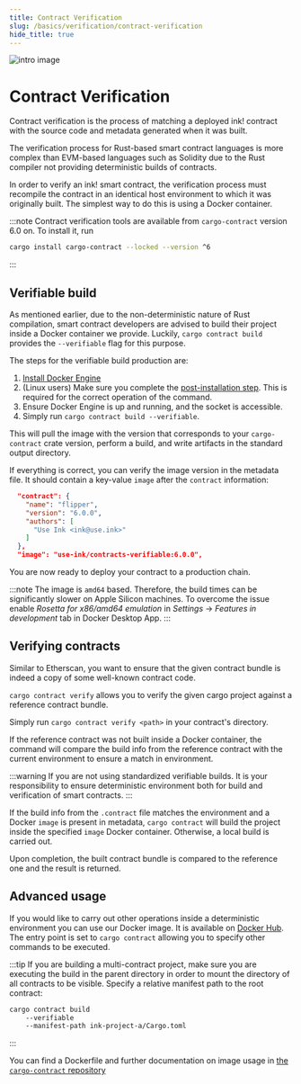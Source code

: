 ```yaml
---
title: Contract Verification
slug: /basics/verification/contract-verification
hide_title: true
---
```


![intro image](/img/title/verification.svg)

# Contract Verification

Contract verification is the process of matching a deployed ink! contract
with the source code and metadata generated when it was built.

The verification process for Rust-based smart contract languages is more
complex than EVM-based languages such as Solidity due to the Rust
compiler not providing deterministic builds of contracts.

In order to verify an ink! smart contract, the verification
process must recompile the contract in an identical host environment to
which it was originally built. The simplest way to do this is using a Docker
container.

:::note
Contract verification tools are available from `cargo-contract` version 6.0 on.
To install it, run

```bash
cargo install cargo-contract --locked --version ^6
```

:::

## Verifiable build

As mentioned earlier, due to the non-deterministic nature of Rust compilation,
smart contract developers are advised to build their project inside
a Docker container we provide. Luckily, `cargo contract build`
provides the `--verifiable` flag for this purpose.

The steps for the verifiable build production are:

1. [Install Docker Engine](https://docs.docker.com/engine/install/)
2. (Linux users) Make sure you complete the [post-installation step](https://docs.docker.com/engine/install/linux-postinstall/).
   This is required for the correct operation of the command.
3. Ensure Docker Engine is up and running, and the socket is accessible.
4. Simply run `cargo contract build --verifiable`.

This will pull the image with the version that corresponds to your `cargo-contract` crate version,
perform a build, and write artifacts in the standard output directory.

If everything is correct, you can verify the image version in the metadata file.
It should contain a key-value `image` after the `contract` information:

```json
  "contract": {
    "name": "flipper",
    "version": "6.0.0",
    "authors": [
      "Use Ink <ink@use.ink>"
    ]
  },
  "image": "use-ink/contracts-verifiable:6.0.0",
```

You are now ready to deploy your contract to a production chain.

:::note
The image is `amd64` based. Therefore, the build times can be significantly slower
on Apple Silicon machines. To overcome the issue enable _Rosetta for x86/amd64 emulation_
in _Settings_ → _Features in development_ tab in Docker Desktop App.
:::

## Verifying contracts

Similar to Etherscan, you want to ensure that the given contract bundle
is indeed a copy of some well-known contract code.

`cargo contract verify` allows you to verify the given cargo project
against a reference contract bundle.

Simply run `cargo contract verify <path>` in your contract's directory.

If the reference contract was not built inside a Docker container, the command
will compare the build info from the reference contract with the current environment
to ensure a match in environment.

:::warning
If you are not using standardized verifiable builds. It is your responsibility
to ensure deterministic environment both for build and verification of
smart contracts.
:::

If the build info from the `.contract` file matches the environment and a
Docker `image` is present in metadata, `cargo contract` will build the
project inside the specified `image` Docker container.
Otherwise, a local build is carried out.

Upon completion, the built contract bundle is compared to the reference one
and the result is returned.

## Advanced usage

If you would like to carry out other operations inside a deterministic environment
you can use our Docker image. It is available on [Docker Hub](https://hub.docker.com/repository/docker/useink/contracts-verifiable/general).
The entry point is set to `cargo contract` allowing you to specify other commands to be
executed.

:::tip
If you are building a multi-contract project,
make sure you are executing the build in the parent directory in order to mount the directory
of all contracts to be visible. Specify a relative manifest path to the root contract:

```bash
cargo contract build 
    --verifiable
    --manifest-path ink-project-a/Cargo.toml
```
:::

You can find a Dockerfile and further documentation on image usage
in [the `cargo-contract` repository](https://github.com/use-ink/cargo-contract/tree/master/build-image)
